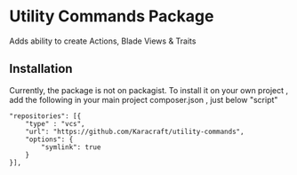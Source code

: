 # Utility Commands Package  

Adds ability to create Actions, Blade Views & Traits 

## Installation
Currently, the package is not on packagist. To install it on your own project , add the following in your main project composer.json , just below "script" 

    "repositories": [{
        "type" : "vcs",
        "url": "https://github.com/Karacraft/utility-commands",
        "options": {
            "symlink": true
        }
    }],